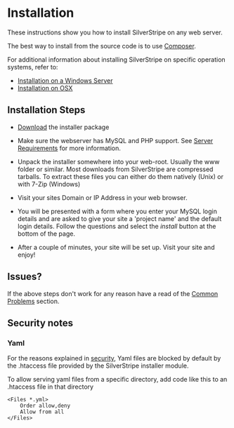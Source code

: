 # Installation

These instructions show you how to install SilverStripe on any web server. 

The best way to install from the source code is to use [Composer](composer).

For additional information about installing SilverStripe on specific operation systems, refer to:

*  [Installation on a Windows Server](windows-pi)
*  [Installation on OSX](mac-osx)

## Installation Steps

*  [Download](http://silverstripe.org/download) the installer package

*  Make sure the webserver has MySQL and PHP support.  See [Server Requirements](server-requirements) for more
information. 

*  Unpack the installer somewhere into your web-root. Usually the www folder or similar. Most downloads from SilverStripe
are compressed tarballs. To extract these files you can either do them natively (Unix) or with 7-Zip (Windows)

*  Visit your sites Domain or IP Address in your web browser.

*  You will be presented with a form where you enter your MySQL login details and are asked to give your site a 'project
name' and the default login details. Follow the questions and select the *install* button at the bottom of the page.

*  After a couple of minutes, your site will be set up. Visit your site and enjoy!

## Issues?

If the above steps don't work for any reason have a read of the [Common Problems](common-problems) section.

## Security notes

### Yaml

For the reasons explained in [security](/topics/security), Yaml files are blocked by default by the .htaccess file
provided by the SilverStripe installer module.

To allow serving yaml files from a specific directory, add code like this to an .htaccess file in that directory

	<Files *.yml>
		Order allow,deny
		Allow from all
	</Files>
